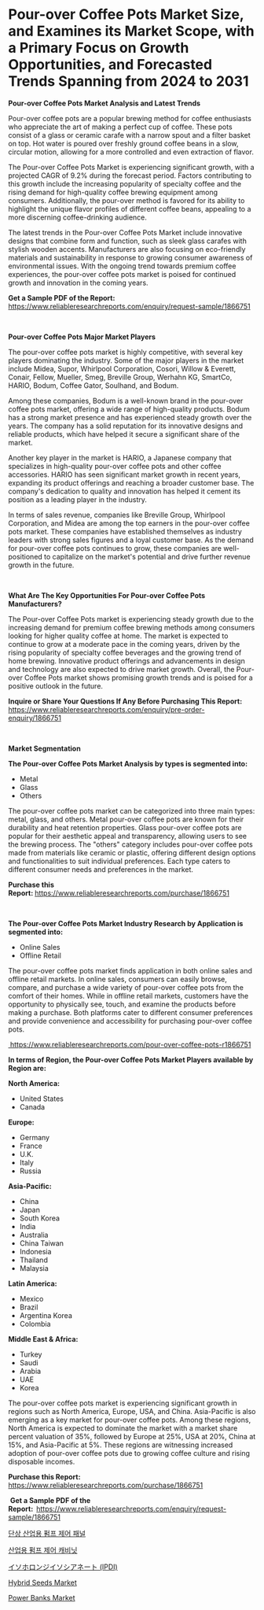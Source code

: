 <p><h1>Pour-over Coffee Pots Market Size, and Examines its Market Scope, with a Primary Focus on Growth Opportunities, and Forecasted Trends Spanning from 2024 to 2031</h1></p><p><strong>Pour-over Coffee Pots Market Analysis and Latest Trends</strong></p>
<p><p>Pour-over coffee pots are a popular brewing method for coffee enthusiasts who appreciate the art of making a perfect cup of coffee. These pots consist of a glass or ceramic carafe with a narrow spout and a filter basket on top. Hot water is poured over freshly ground coffee beans in a slow, circular motion, allowing for a more controlled and even extraction of flavor.</p><p>The Pour-over Coffee Pots Market is experiencing significant growth, with a projected CAGR of 9.2% during the forecast period. Factors contributing to this growth include the increasing popularity of specialty coffee and the rising demand for high-quality coffee brewing equipment among consumers. Additionally, the pour-over method is favored for its ability to highlight the unique flavor profiles of different coffee beans, appealing to a more discerning coffee-drinking audience.</p><p>The latest trends in the Pour-over Coffee Pots Market include innovative designs that combine form and function, such as sleek glass carafes with stylish wooden accents. Manufacturers are also focusing on eco-friendly materials and sustainability in response to growing consumer awareness of environmental issues. With the ongoing trend towards premium coffee experiences, the pour-over coffee pots market is poised for continued growth and innovation in the coming years.</p></p>
<p><strong>Get a Sample PDF of the Report:&nbsp;</strong> <a href="https://www.reliableresearchreports.com/enquiry/request-sample/1866751">https://www.reliableresearchreports.com/enquiry/request-sample/1866751</a></p>
<p>&nbsp;</p>
<p><strong>Pour-over Coffee Pots Major Market Players</strong></p>
<p><p>The pour-over coffee pots market is highly competitive, with several key players dominating the industry. Some of the major players in the market include Midea, Supor, Whirlpool Corporation, Cosori, Willow & Everett, Conair, Fellow, Mueller, Smeg, Breville Group, Werhahn KG, SmartCo, HARIO, Bodum, Coffee Gator, Soulhand, and Bodum.</p><p>Among these companies, Bodum is a well-known brand in the pour-over coffee pots market, offering a wide range of high-quality products. Bodum has a strong market presence and has experienced steady growth over the years. The company has a solid reputation for its innovative designs and reliable products, which have helped it secure a significant share of the market.</p><p>Another key player in the market is HARIO, a Japanese company that specializes in high-quality pour-over coffee pots and other coffee accessories. HARIO has seen significant market growth in recent years, expanding its product offerings and reaching a broader customer base. The company's dedication to quality and innovation has helped it cement its position as a leading player in the industry.</p><p>In terms of sales revenue, companies like Breville Group, Whirlpool Corporation, and Midea are among the top earners in the pour-over coffee pots market. These companies have established themselves as industry leaders with strong sales figures and a loyal customer base. As the demand for pour-over coffee pots continues to grow, these companies are well-positioned to capitalize on the market's potential and drive further revenue growth in the future.</p></p>
<p>&nbsp;</p>
<p><strong>What Are The Key Opportunities For Pour-over Coffee Pots Manufacturers?</strong></p>
<p><p>The Pour-over Coffee Pots market is experiencing steady growth due to the increasing demand for premium coffee brewing methods among consumers looking for higher quality coffee at home. The market is expected to continue to grow at a moderate pace in the coming years, driven by the rising popularity of specialty coffee beverages and the growing trend of home brewing. Innovative product offerings and advancements in design and technology are also expected to drive market growth. Overall, the Pour-over Coffee Pots market shows promising growth trends and is poised for a positive outlook in the future.</p></p>
<p><strong>Inquire or Share Your Questions If Any Before Purchasing This Report:</strong> <a href="https://www.reliableresearchreports.com/enquiry/pre-order-enquiry/1866751">https://www.reliableresearchreports.com/enquiry/pre-order-enquiry/1866751</a></p>
<p>&nbsp;</p>
<p><strong>Market Segmentation</strong></p>
<p><strong>The Pour-over Coffee Pots Market Analysis by types is segmented into:</strong></p>
<p><ul><li>Metal</li><li>Glass</li><li>Others</li></ul></p>
<p><p>The pour-over coffee pots market can be categorized into three main types: metal, glass, and others. Metal pour-over coffee pots are known for their durability and heat retention properties. Glass pour-over coffee pots are popular for their aesthetic appeal and transparency, allowing users to see the brewing process. The "others" category includes pour-over coffee pots made from materials like ceramic or plastic, offering different design options and functionalities to suit individual preferences. Each type caters to different consumer needs and preferences in the market.</p></p>
<p><strong>Purchase this Report:&nbsp;</strong><a href="https://www.reliableresearchreports.com/purchase/1866751">https://www.reliableresearchreports.com/purchase/1866751</a></p>
<p>&nbsp;</p>
<p><strong>The Pour-over Coffee Pots Market Industry Research by Application is segmented into:</strong></p>
<p><ul><li>Online Sales</li><li>Offline Retail</li></ul></p>
<p><p>The pour-over coffee pots market finds application in both online sales and offline retail markets. In online sales, consumers can easily browse, compare, and purchase a wide variety of pour-over coffee pots from the comfort of their homes. While in offline retail markets, customers have the opportunity to physically see, touch, and examine the products before making a purchase. Both platforms cater to different consumer preferences and provide convenience and accessibility for purchasing pour-over coffee pots.</p></p>
<p><a href="https://www.reliableresearchreports.com/pour-over-coffee-pots-r1866751">&nbsp;https://www.reliableresearchreports.com/pour-over-coffee-pots-r1866751</a></p>
<p><strong>In terms of Region, the Pour-over Coffee Pots Market Players available by Region are:</strong></p>
<p>
    <p> <strong> North America: </strong>
        <ul>
            <li>United States</li>
            <li>Canada</li>
        </ul>
        </p> 
    <p> <strong> Europe: </strong>
        <ul>
            <li>Germany</li>
            <li>France</li>
            <li>U.K.</li>
            <li>Italy</li>
            <li>Russia</li>
        </ul>
        </p> 
    <p> <strong> Asia-Pacific: </strong>
        <ul>
            <li>China</li>
            <li>Japan</li>
            <li>South Korea</li>
            <li>India</li>
            <li>Australia</li>
            <li>China Taiwan</li>
            <li>Indonesia</li>
            <li>Thailand</li>
            <li>Malaysia</li>
        </ul>
        </p> 
    <p> <strong> Latin America: </strong>
        <ul>
            <li>Mexico</li>
            <li>Brazil</li>
            <li>Argentina Korea</li>
            <li>Colombia</li>
        </ul>
        </p> 
    <p> <strong> Middle East & Africa: </strong>
        <ul>
            <li>Turkey</li>
            <li>Saudi</li>
            <li>Arabia</li>
            <li>UAE</li>
            <li>Korea</li>
        </ul>
    </p>
    </p>
<p><p>The pour-over coffee pots market is experiencing significant growth in regions such as North America, Europe, USA, and China. Asia-Pacific is also emerging as a key market for pour-over coffee pots. Among these regions, North America is expected to dominate the market with a market share percent valuation of 35%, followed by Europe at 25%, USA at 20%, China at 15%, and Asia-Pacific at 5%. These regions are witnessing increased adoption of pour-over coffee pots due to growing coffee culture and rising disposable incomes.</p></p>
<p><strong>Purchase this Report: </strong><a href="https://www.reliableresearchreports.com/purchase/1866751">https://www.reliableresearchreports.com/purchase/1866751</a></p>
<p>&nbsp;<strong>Get a Sample PDF of the Report:&nbsp;&nbsp;</strong><a href="https://www.reliableresearchreports.com/enquiry/request-sample/1866751">https://www.reliableresearchreports.com/enquiry/request-sample/1866751</a></p>
<p><strong></strong></p>
<p><p><a href="https://github.com/shade463/Market-Research-Report-List-1/blob/main/4222349154037.md">단상 산업용 펌프 제어 패널</a></p><p><a href="https://github.com/FelipeGrrady654556/Market-Research-Report-List-2/blob/main/9722972154036.md">산업용 펌프 제어 캐비닛</a></p><p><a href="https://github.com/DanykaKilback/Market-Research-Report-List-1/blob/main/6858787145571.md">イソホロンジイソシアネート (IPDI)</a></p><p><a href="https://github.com/haleemasakdiya1/Market-Research-Report-List-1/blob/main/hybrid-seeds-market.md">Hybrid Seeds Market</a></p><p><a href="https://github.com/rionkhanvai01/Market-Research-Report-List-1/blob/main/power-banks-market.md">Power Banks Market</a></p></p>